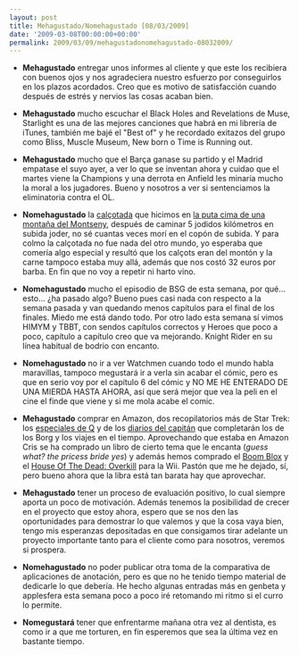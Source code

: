 ```yaml
---
layout: post
title: Mehagustado/Nomehagustado [08/03/2009]
date: '2009-03-08T00:00:00+00:00'
permalink: 2009/03/09/mehagustadonomehagustado-08032009/
---
```

- <strong>Mehagustado</strong> entregar unos informes al cliente y que este los recibiera con buenos ojos y nos agradeciera nuestro esfuerzo por conseguirlos en los plazos acordados. Creo que es motivo de satisfacción cuando después de estrés y nervios las cosas acaban bien.

- <strong>Mehagustado</strong> mucho escuchar el Black Holes and Revelations de Muse, Starlight es una de las mejores canciones que habrá en mi librería de iTunes, también me bajé el "Best of" y he recordado exitazos del grupo como  Bliss, Muscle Museum, New born o Time is Running out.

- <strong>Mehagustado</strong> mucho que el Barça ganase su partido y el Madrid empatase el suyo ayer, a ver lo que se inventan ahora y cuidao que el martes viene la Champions y una derrota en Anfield les minaría mucho la moral a los jugadores. Bueno y nosotros a ver si sentenciamos la eliminatoria contra el OL. 

- <strong>Nomehagustado</strong> la <a href="http://es.wikipedia.org/wiki/Cal%C3%A7otada">calçotada</a> que hicimos en <a href="http://lacasadelbosc.com/">la puta cima de una montaña del Montseny</a>, después de caminar 5 jodidos kilómetros en subida joder, no sé cuantas veces morí en el copón de subida. Y para colmo la calçotada no fue nada del otro mundo, yo esperaba que comería algo especial y resultó que los calçots eran del montón y la carne tampoco estaba muy allá, además que nos costó 32 euros por barba. En fin que no voy a repetir ni harto vino. 

- <strong>Nomehagustado</strong> mucho el episodio de BSG de esta semana, por qué... esto... ¿ha pasado algo? Bueno pues casi nada con respecto a la semana pasada y van quedando menos capítulos para el final de los finales. Miedo me está dando todo. Por otro lado esta semana sí vimos HIMYM y TBBT, con sendos capítulos correctos y Heroes que poco a poco, capítulo a capítulo creo que va mejorando. Knight Rider en su línea habitual de bodrio con encanto.

- <strong>Nomehagustado</strong> no ir a ver Watchmen cuando todo el mundo habla maravillas, tampoco megustará ir a verla sin acabar el cómic, pero es que en serio voy por el capítulo 6 del cómic y NO ME HE ENTERADO DE UNA MIERDA HASTA AHORA, así que será mejor que vea la peli en el cine el finde que viene y si me mola acabe el comic.

- <strong>Mehagustado</strong> comprar en Amazon, dos recopilatorios más de Star Trek: los <a href="http://www.amazon.co.uk/Star-Trek-Fan-Collective-Box/dp/B000HEWJ80/ref=pd_cp_d_h__3?pf_rd_p=212521591&pf_rd_s=center-41&pf_rd_t=201&pf_rd_i=B000RGSXWE&pf_rd_m=A3P5ROKL5A1OLE&pf_rd_r=02GFQ27WTQ3SC8124RW4">especiales de Q</a> y de los <a href="http://www.amazon.co.uk/Star-Trek-Fan-Collective-Captains/dp/B000RGSXWE/ref=sr_1_2?ie=UTF8&s=dvd&qid=1236556170&sr=8-2">diarios del capitán</a> que completarán los de los Borg y los viajes en el tiempo. Aprovechando que estaba en Amazon Cris se ha comprado un libro de cierto tema que le encanta (<em>guess what? the pricess bride yes</em>) y además hemos comprado el <a href="http://www.amazon.co.uk/Electronic-Arts-Boom-Blox-Wii/dp/B00111SFBS/ref=sr_1_1?ie=UTF8&s=videogames&qid=1236556354&sr=8-1">Boom Blox</a> y el <a href="http://www.amazon.co.uk/House-Dead-Overkill-Wii/dp/B001EO6J8I/ref=sr_1_1?ie=UTF8&s=videogames&qid=1236556461&sr=8-1">House Of The Dead: Overkill</a> para la Wii. Pastón que me he dejado, sí, pero bueno ahora que la libra está tan barata hay que aprovechar.

- <strong>Mehagustado</strong> tener un proceso de evaluación positivo, lo cual siempre aporta un poco de motivación. Además tenemos la posibilidad de crecer en el proyecto que estoy ahora, espero que se nos den las oportunidades para demostrar lo que valemos y que la cosa vaya bien, tengo mis esperanzas depositadas en que consigamos tirar adelante un proyecto importante tanto para el cliente como para nosotros, veremos si prospera.

- <strong>Nomehagustado</strong> no poder publicar otra toma de la comparativa de aplicaciones de anotación, pero es que no he tenido tiempo material de dedicarle lo que debería. He hecho algunas entradas más en genbeta y applesfera esta semana poco a poco iré retomando mi ritmo si el curro lo permite.

- <strong>Nomegustará</strong> tener que enfrentarme mañana otra vez al dentista, es como ir a que me torturen, en fin esperemos que sea la última vez en bastante tiempo.
